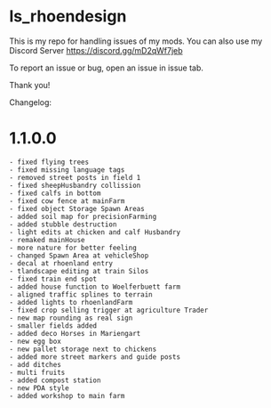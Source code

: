 # ls_rhoendesign
This is my repo for handling issues of my mods.
You can also use my Discord Server https://discord.gg/mD2qWf7jeb

To report an issue or bug, open an issue in issue tab.

Thank you!

Changelog:
# 1.1.0.0
    - fixed flying trees
    - fixed missing language tags
    - removed street posts in field 1
    - fixed sheepHusbandry collission
    - fixed calfs in bottom
    - fixed cow fence at mainFarm
    - fixed object Storage Spawn Areas
    - added soil map for precisionFarming
    - added stubble destruction
    - light edits at chicken and calf Husbandry
    - remaked mainHouse
    - more nature for better feeling
    - changed Spawn Area at vehicleShop
    - decal at rhoenland entry
    - tlandscape editing at train Silos
    - fixed train end spot
    - added house function to Woelferbuett farm
    - aligned traffic splines to terrain
    - added lights to rhoenlandFarm
    - fixed crop selling trigger at agriculture Trader
    - new map rounding as real sign
    - smaller fields added
    - added deco Horses in Mariengart
    - new egg box
    - new pallet storage next to chickens
    - added more street markers and guide posts
    - add ditches
    - multi fruits
    - added compost station
    - new PDA style
    - added workshop to main farm
